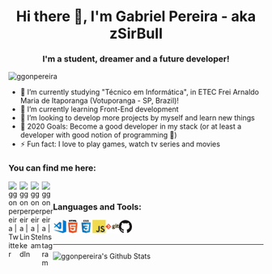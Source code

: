 <h1 align="center">Hi there 👋, I'm Gabriel Pereira - aka zSirBull</h1>
<h3 align="center">I'm a student, dreamer and a future developer!</h3>
<p align="left"> <img src="https://komarev.com/ghpvc/?username=ggonpereira" alt="ggonpereira" /> </p>

- 🔭 I’m currently studying "Técnico em Informática", in ETEC Frei Arnaldo Maria de Itaporanga (Votuporanga - SP, Brazil)!
- 🌱 I’m currently learning Front-End development
- 👯 I’m looking to develop more projects by myself and learn new things
- 🥅 2020 Goals: Become a good developer in my stack (or at least a developer with good notion of programming 🤣)
- ⚡ Fun fact: I love to play games, watch tv series and movies

### You can find me here:

[<img align="left" alt="ggonpereira | Twitter" width="22px" src="https://cdn.jsdelivr.net/npm/simple-icons@v3/icons/twitter.svg" />][twitter]
[<img align="left" alt="ggonpereira | LinkedIn" width="22px" src="https://cdn.jsdelivr.net/npm/simple-icons@v3/icons/linkedin.svg" />][linkedin]
[<img align="left" alt="ggonpereira | Steam" width="22px" src="https://cdn.jsdelivr.net/npm/simple-icons@v3/icons/steam.svg" />][steam]
[<img align="left" alt="ggonpereira | Instagram" width="22px" src="https://cdn.jsdelivr.net/npm/simple-icons@v3/icons/instagram.svg" />][instagram]

<br />

### Languages and Tools:

<img align="left" alt="Visual Studio Code" width="26px" src="https://raw.githubusercontent.com/github/explore/80688e429a7d4ef2fca1e82350fe8e3517d3494d/topics/visual-studio-code/visual-studio-code.png" />
<img align="left" alt="HTML5" width="26px" src="https://raw.githubusercontent.com/github/explore/80688e429a7d4ef2fca1e82350fe8e3517d3494d/topics/html/html.png" />
<img align="left" alt="CSS3" width="26px" src="https://raw.githubusercontent.com/github/explore/80688e429a7d4ef2fca1e82350fe8e3517d3494d/topics/css/css.png" />
<img align="left" alt="JavaScript" width="26px" src="https://raw.githubusercontent.com/github/explore/80688e429a7d4ef2fca1e82350fe8e3517d3494d/topics/javascript/javascript.png" />
<img align="left" alt="Git" width="26px" src="https://raw.githubusercontent.com/github/explore/80688e429a7d4ef2fca1e82350fe8e3517d3494d/topics/git/git.png" />
<img align="left" alt="GitHub" width="26px" src="https://raw.githubusercontent.com/github/explore/78df643247d429f6cc873026c0622819ad797942/topics/github/github.png" />

<br />
<br />

---

<img align="left" alt="ggonpereira's Github Stats" src="https://github-readme-stats.vercel.app/api?username=ggonpereira&show_icons=true&hide_border=true" />

[twitter]: https://twitter.com/ggpereira15
[linkedin]: https://www.linkedin.com/in/gabriel-gon%C3%A7alves-pereira/
[steam]: https://steamcommunity.com/id/zSirBull/
[instagram]: https://instagram.com/ggpereira9

